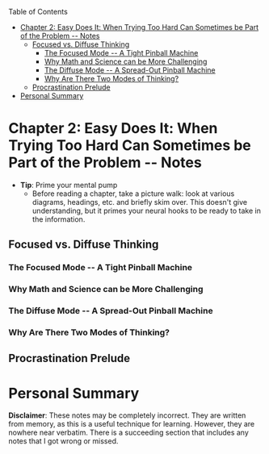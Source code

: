 <!-- START doctoc generated TOC please keep comment here to allow auto update -->
<!-- DON'T EDIT THIS SECTION, INSTEAD RE-RUN doctoc TO UPDATE -->
Table of Contents

- [Chapter 2: Easy Does It: When Trying Too Hard Can Sometimes be Part of the Problem -- Notes](#chapter-2-easy-does-it-when-trying-too-hard-can-sometimes-be-part-of-the-problem----notes)
  - [Focused vs. Diffuse Thinking](#focused-vs-diffuse-thinking)
    - [The Focused Mode -- A Tight Pinball Machine](#the-focused-mode----a-tight-pinball-machine)
    - [Why Math and Science can be More Challenging](#why-math-and-science-can-be-more-challenging)
    - [The Diffuse Mode -- A Spread-Out Pinball Machine](#the-diffuse-mode----a-spread-out-pinball-machine)
    - [Why Are There Two Modes of Thinking?](#why-are-there-two-modes-of-thinking)
  - [Procrastination Prelude](#procrastination-prelude)
- [Personal Summary](#personal-summary)

<!-- END doctoc generated TOC please keep comment here to allow auto update -->

# Chapter 2: Easy Does It: When Trying Too Hard Can Sometimes be Part of the Problem -- Notes

* **Tip**: Prime your mental pump
    - Before reading a chapter, take a picture walk: look at various diagrams,
      headings, etc. and briefly skim over. This doesn't give understanding,
      but it primes your neural hooks to be ready to take in the information.

## Focused vs. Diffuse Thinking

### The Focused Mode -- A Tight Pinball Machine

### Why Math and Science can be More Challenging

### The Diffuse Mode -- A Spread-Out Pinball Machine

### Why Are There Two Modes of Thinking?

## Procrastination Prelude

# Personal Summary

**Disclaimer**: These notes may be completely incorrect. They are written from 
memory, as this is a useful technique for learning. However, they are nowhere
near verbatim. There is a succeeding section that includes any notes that I
got wrong or missed.

